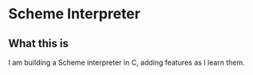 # Scheme Interpreter
## What this is
I am building a Scheme interpreter in C, adding features as I learn them.
